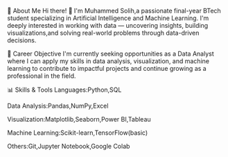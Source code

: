 📌 About Me
Hi there! 👋 
I'm Muhammed Solih,a passionate final-year BTech student specializing in Artificial Intelligence and Machine Learning.
I'm deeply interested in working with data — uncovering insights, building visualizations,and solving real-world problems through data-driven decisions.

🎯 Career Objective
I'm currently seeking opportunities as a Data Analyst where I can apply my skills in data analysis, visualization, and machine learning to contribute 
to impactful projects and continue growing as a professional in the field.

📊 Skills & Tools
Languages:Python,SQL

Data Analysis:Pandas,NumPy,Excel

Visualization:Matplotlib,Seaborn,Power BI,Tableau

Machine Learning:Scikit-learn,TensorFlow(basic)

Others:Git,Jupyter Notebook,Google Colab
